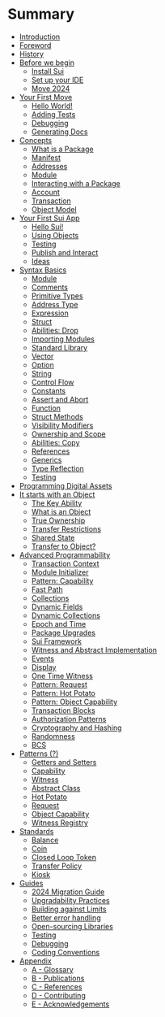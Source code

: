 # Summary

<!--

    Things that we don't have:
        - VM and bytecode
        - why Move is safe
        - double spending and compiler checks
        - borrow checker
        - papers and research behind Move and Sui

        - use capability and not address
        - ownership

    Thoughts:
        - someone will jump, some sections will be skipped, some will be read in a different order;

    Audiences:
        - people who don't know anything about Move
        - people who know Move but don't know Sui
        - people who know Sui but don't know Move
        - people who tried Move and Sui and need more


 -->


<!--

comparison to docs.sui.io
    - strings (+)
    - collections (+)
    - module initializer (+)
    - entry functions (+)
    - one-time-witness (+)
    - patterns
        - capability
        - witness
        - transferable witness
        - hot potato
        - id pointer
    - conventions

- wrapped objects ???
- shared objects
- table and bag
- gas considerations
- custom transfer rules
- object and package versioning

-->

- [Introduction](introduction.md)
- [Foreword]() <!-- foreword.md) -->
- [History](history.md)
- [Before we begin](before-we-begin/README.md)
    - [Install Sui](before-we-begin/install-sui.md)
    - [Set up your IDE](before-we-begin/ide-support.md)
    - [Move 2024](before-we-begin/move-2024.md)
- [Your First Move](your-first-move/README.md)
    - [Hello World!](your-first-move/hello-world.md)
    - [Adding Tests](your-first-move/adding-tests.md)
    - [Debugging](your-first-move/debugging.md)
    - [Generating Docs](your-first-move/generating-docs.md)
    <!-- - [Publishing]() -->
    <!-- - [Send a Transaction]() -->
- [Concepts](./concepts/README.md)
    - [What is a Package](./concepts/packages.md)
    - [Manifest](./concepts/manifest.md)
    - [Addresses](./concepts/address.md)
    - [Module](./concepts/modules.md)
    - [Interacting with a Package](./concepts/user-interaction.md)
    - [Account](./concepts/what-is-an-account.md)
    - [Transaction](./concepts/what-is-a-transaction.md)
    - [Object Model](./concepts/object-model.md)
- [Your First Sui App](./hello-sui/README.md)
    - [Hello Sui!](./hello-sui/hello-sui.md)
    - [Using Objects](./hello-sui/module-structure.md)
    - [Testing]()
    - [Publish and Interact]()
    - [Ideas]()
- [Syntax Basics](./basic-syntax/README.md)
    - [Module](./basic-syntax/module.md)
    - [Comments](./basic-syntax/comments.md)
    - [Primitive Types](./basic-syntax/primitive-types.md)
    - [Address Type](./basic-syntax/address.md)
    - [Expression](./basic-syntax/expression.md)
    - [Struct](./basic-syntax/struct.md)
    - [Abilities: Drop](./basic-syntax/drop-ability.md)
    - [Importing Modules](./basic-syntax/importing-modules.md)
    - [Standard Library](./basic-syntax/standard-library.md)
    - [Vector](./basic-syntax/vector.md)
    - [Option](./basic-syntax/option.md) <!-- Option requires vector -->
    - [String](./basic-syntax/string.md) <!-- String requires vector and option for try_* -->
    - [Control Flow](./basic-syntax/control-flow.md)
    - [Constants](./basic-syntax/constants.md)
    - [Assert and Abort](./basic-syntax/assert-and-abort.md)
    - [Function](./basic-syntax/function.md)
    - [Struct Methods](./basic-syntax/struct-methods.md)
    - [Visibility Modifiers](./basic-syntax/visibility.md)
    - [Ownership and Scope](./basic-syntax/ownership-and-scope.md)
    - [Abilities: Copy](./basic-syntax/copy-ability.md)
    - [References](./basic-syntax/references.md)
    - [Generics](./basic-syntax/generics.md)
    - [Type Reflection](./basic-syntax/type-reflection.md)
    - [Testing](./programmability/testing.md)
    <!-- - [Enums]() (./basic-syntax/enums.md) -->
    <!-- - [Macro Functions]() (./basic-syntax/macro-functions.md) -->
    <!--
    Somewhere here we should mention that Move does not enforce a storage model
    -->
    <!--
    Don't forget to give an explainer on what an asset is and how it translates
    to Move and Sui. A reminder to the reader why we are learning all this.
     -->
- [Programming Digital Assets]()
    <!-- - [What is an Asset]()
    - [Asset Lifecycle]()
    - [Asset Transfer]()
    - [Asset Ownership]()
    - [Asset Metadata]() -->
- [It starts with an Object](./object/README.md)
    - [The Key Ability]() <!-- (./object/key-ability.md) -->
    - [What is an Object]() <!-- (./object/what-is-an-object.md) -->
    - [True Ownership]() <!-- (./object/true-ownership.md) -->
    - [Transfer Restrictions]() <!-- (./object/transfer-restrictions.md) -->
    - [Shared State]() <!-- (./object/shared-state.md) -->
    - [Transfer to Object?]()<!-- (./object/transfer-to-object.md) -->
- [Advanced Programmability](./programmability/README.md)
    - [Transaction Context](./programmability/transaction-context.md)
    - [Module Initializer](./programmability/module-initializer.md)
    - [Pattern: Capability](./programmability/capability.md)
    - [Fast Path](./programmability/fast-path.md)
    - [Collections](./programmability/collections.md)
    - [Dynamic Fields](./programmability/dynamic-fields.md)
    - [Dynamic Collections]() <!-- (./programmability/dynamic-collections.md) -->
    - [Epoch and Time](./programmability/epoch-and-time.md)
    - [Package Upgrades]()<!-- (./programmability/package-upgrades.md) -->
    - [Sui Framework](./programmability/sui-framework.md)
    - [Witness and Abstract Implementation](./programmability/witness-and-abstract-implementation.md)
    - [Events](./programmability/events.md)
    - [Display]()
    - [One Time Witness]()
    - [Pattern: Request]()
    - [Pattern: Hot Potato]()
    - [Pattern: Object Capability]()
    - [Transaction Blocks]()<!-- (./programmability/transaction-blocks.md) -->
    - [Authorization Patterns]()<!-- (./programmability/authorization-patterns.md) -->
    - [Cryptography and Hashing]()<!-- (./programmability/cryptography-and-hashing.md) -->
    - [Randomness]()<!-- (./programmability/randomness.md) -->
    - [BCS](./programmability/bcs.md)
- [Patterns (?)]()
    - [Getters and Setters]()
    - [Capability]()
    - [Witness]()
    - [Abstract Class]()
    - [Hot Potato]()
    - [Request]()
    - [Object Capability]()
    - [Witness Registry]()
- [Standards]()
    - [Balance]()
    - [Coin]()
    - [Closed Loop Token]()
    - [Transfer Policy]()
    - [Kiosk]()
- [Guides](./guides/README.md)
    - [2024 Migration Guide](./guides/2024-migration-guide.md)
    - [Upgradability Practices](./guides/upgradeability-practices.md)
    - [Building against Limits](./guides/building-against-limits.md)
    - [Better error handling](./guides/better-error-handling.md)
    - [Open-sourcing Libraries]()
    - [Testing]()<!-- (./guides/testing.md) -->
    - [Debugging]()<!-- (./guides/debugging.md) -->
    - [Coding Conventions]()
- [Appendix]()
    - [A - Glossary](./appendix/glossary.md)
    - [B - Publications]() <!-- ./appendix/publications.md) -->
    - [C - References]() <!-- (./appendix/references.md) -->
    - [D - Contributing](./appendix/contributing.md)
    - [E - Acknowledgements]() <!-- (./appendix/acknowledgements.md) -->




<!-- - [Syntax Basics](basic-syntax/README.md)
    - [Module](modules.md)
    - [Comments](comments.md)
    - [Address](address.md)
    - [Primitive Types](primitive-types.md)
    - [Expression and Scope](expression-and-scope.md)
    - [Control Flow]()
        - [If](if.md)
        - [Loop](loop.md)
        - [While](while.md)
    - [Constants](constants.md)
    - [Error Handling]()
    - [Function](function.md)
    - [Imports](imports.md)
    - [Struct](struct.md)
    - [Standard Library]()
        - [Vector](managing-collections-with-vectors.md)
        - [Option](option.md)
        - [String](string.md)
- [It starts with an Object]()
    - [What is an Object]()
    - [True Ownership]()
    - [Transfer Restrictions]()
    - [Shared State]()
        - [Freezing an Object]()
        - [Mutable Shared State]()
    - [Transfer to Object?]()
    - [Dynamic Fields]()
- [Know the Context]()
    - [Epochs]()
    - [Sender]()
- [Patterns]()
    - [Getters and Setters]()
    - [Capability]()
    - [Witness]()
    - [Abstract Class]()
    - [Hot Potato]()
    - [Request + Policy]()
- [Sui Framework]()
    - [TxContext]()
    - [String]()
    - [Url]()
    - [Choose a Collection type]()
    - [VecSet]()
    - [VecMap]()
    - [vector]()
    - [Dynamic Fields]()
    - [Table]()
    - [Linked Table]()
    - [Testing]()
    - [Test Scenario]()
    - [Transfer]()
    - [Cryptography]()
    - [Hashes](hashes.md)
    - [Clock](clock.md)
    - [Randomness]()
    - [Freeze Object]()
    - [TypeName and Reflection]()
    - [ID and UID]()
    - [Public Transfer Functions]()
    - [Share Object]()
    - [Key Ability and UID]()
    - [Balance]()
    - [Coin]()
    - [Token]()
    - [Capability]()
    - [Error Constants]()
